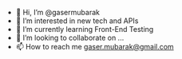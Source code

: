 - 👋 Hi, I’m @gasermubarak
- 👀 I’m interested in new tech and APIs
- 🌱 I’m currently learning Front-End Testing
- 💞️ I’m looking to collaborate on ...
- 📫 How to reach me gaser.mubarak@gmail.com

<!---
gasermubarak/gasermubarak is a ✨ special ✨ repository because its `README.md` (this file) appears on your GitHub profile.
You can click the Preview link to take a look at your changes.
--->

